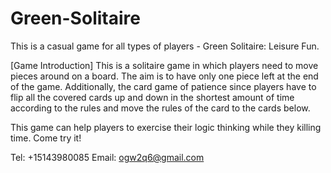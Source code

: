 # Green-Solitaire

This is a casual game for all types of players - Green Solitaire: Leisure Fun.

[Game Introduction]
This is a solitaire game in which players need to move pieces around on a board. 
The aim is to have only one piece left at the end of the game.
Additionally, the card game of patience since players have to flip all the covered cards up and down in the shortest amount of time according to the rules and move the rules of the card to the cards below.

This game can help players to exercise their logic thinking while they killing time. Come try it!

Tel: +15143980085
Email:  ogw2q6@gmail.com
